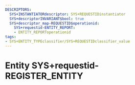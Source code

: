 ```yaml
---
DESCRIPTORS:
  SYS+INSTANTIATORdescriptor: SYS+REQUESTIDinstantiator
  SYS+descriptorINVARIANT$bool: true
  SYS+descriptor_map-REQUESTID$operationid:
    SYS+requestid-ENTITY_REPORT:
    - ENTITY_REPORToperationid
tags:
- SYS+ENTITY_TYPEclassifier/SYS+REQUESTIDclassifier_value
---
```

# Entity SYS+requestid-REGISTER_ENTITY

